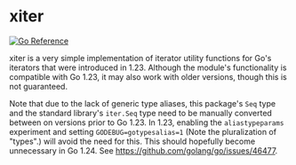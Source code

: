xiter
=====

[![Go Reference](https://pkg.go.dev/badge/deedles.dev/xiter.svg)](https://pkg.go.dev/deedles.dev/xiter)

xiter is a very simple implementation of iterator utility functions for Go's iterators that were introduced in 1.23. Although the module's functionality is compatible with Go 1.23, it may also work with older versions, though this is not guaranteed.

Note that due to the lack of generic type aliases, this package's `Seq` type and the standard library's `iter.Seq` type need to be manually converted between on versions prior to Go 1.23. In 1.23, enabling the `aliastypeparams` experiment and setting `GODEBUG=gotypesalias=1` (Note the pluralization of "types".) will avoid the need for this. This should hopefully become unnecessary in Go 1.24. See https://github.com/golang/go/issues/46477.
